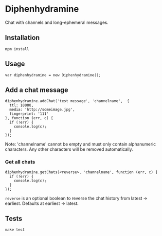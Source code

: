 # Diphenhydramine

Chat with channels and long-ephemeral messages.

## Installation

    npm install

## Usage

    var diphenhydramine = new Diphenhydramine();

## Add a chat message

    diphenhydramine.addChat('test message', 'channelname',  {
      ttl: 10000,
      media: 'http://someimage.jpg',
      fingerprint: '111'
    }, function (err, c) {
      if (!err) {
        console.log(c);
      }
    });

Note: 'channelname' cannot be empty and must only contain alphanumeric characters. Any other characters will be removed automatically.

### Get all chats

    diphenhydramine.getChats(<reverse>, 'channelname', function (err, c) {
      if (!err) {
        console.log(c);
      }
    });

`reverse` is an optional boolean to reverse the chat history from latest -> earliest. Defaults at earliest -> latest.

## Tests

    make test
